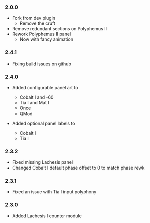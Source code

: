 
### 2.0.0

* Fork from dev plugin
  * Remove the cruft
* Remove redundant sections on Polyphemus II
* Rework Polyphemus II panel
  * Now with fancy animation

### 2.4.1

* Fixing build issues on github

### 2.4.0

* Added configurable panel art to
  * Cobalt I and -60
  * Tia I and Mat I
  * Once
  * QMod

* Added optional panel labels to
  * Cobalt I
  * Tia I

### 2.3.2

* Fixed missing Lachesis panel
* Changed Cobalt I default phase offset to 0 to match phase rewk

### 2.3.1

* Fixed an issue with Tia I input polyphony

### 2.3.0 

* Added Lachesis I counter module
